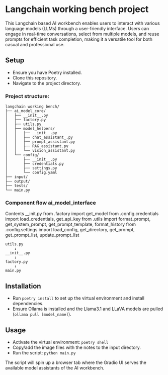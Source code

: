 # Langchain working bench project

This Langchain based AI workbench enables users to interact with various language models (LLMs) through a user-friendly interface. Users can engage in real-time conversations, select from multiple models, and reuse prompts for efficient task completion, making it a versatile tool for both casual and professional use.

## Setup

- Ensure you have Poetry installed.
- Clone this repository.
- Navigate to the project directory.

### Project structure:
```
langchain working bench/
├── ai_model_core/
│   ├── __init__.py
│   ├── factory.py
│   ├── utils.py
│   ├── model_helpers/
│   │   ├── __init__.py
│   │   ├── chat_assistant_.py
│   │   ├── prompt_assistant.py
│   │   ├── RAG_assistant.py
│   │   └── vision_assistant.py
│   └── config/
│       ├── __init__.py
│       ├── credentials.py
│       ├── settings.py
│       └── config.yaml
├── input/
├── output/
├── tests/
└── main.py
```
### Component flow ai_model_interface
Contents __init.py
from .factory import get_model
from .config.credentials import load_credentials, get_api_key
from .utils import format_prompt, get_system_prompt, get_prompt_template, format_history
from .config.settings import load_config, get_directory, get_prompt, get_prompt_list, update_prompt_list
```
utils.py
    ↓
__init__.py
    ↓
factory.py
    ↓
main.py
```

## Installation

- Run `poetry install` to set up the virtual environment and install dependencies.
- Ensure Ollama is installed and the Llama3.1 and LLaVA models are pulled (`ollama pull [model_name]`).

## Usage

- Activate the virtual environment: `poetry shell`
- Copy/add the image files with the notes to the input directory.
- Run the script: `python main.py`

The script will spin up a browser tab where the Gradio UI serves the available model assistants of the AI workbench.